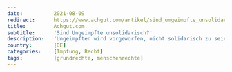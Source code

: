 ```yaml
---
date:          2021-08-09
redirect:      https://www.achgut.com/artikel/sind_umgeimpfte_unsolidarisch
title:         Achgut.com
subtitle:      'Sind Ungeimpfte unsolidarisch?'
description:   'Ungeimpften wird vorgeworfen, nicht solidarisch zu sein. Diese Bezichtigung entbehrt jeder Grundlage, wie im Folgenden gezeigt wird.'
country:       [DE]
categories:    [Impfung, Recht]
tags:          [grundrechte, menschenrechte]
---
```

